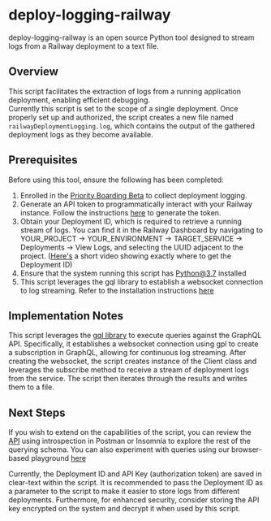 # deploy-logging-railway
deploy-logging-railway is an open source Python tool designed to stream logs from a Railway deployment to a text file.

## Overview
This script facilitates the extraction of logs from a running application deployment, enabling efficient debugging.  
Currently this script is set to the scope of a single deployment. Once properly set up and authorized, the script creates a new file named `railwayDeploymentLogging.log`, which contains the output of the gathered deployment logs as they become available.

## Prerequisites
Before using this tool, ensure the following has been completed:
1. Enrolled in the [Priority Boarding Beta](https://docs.railway.app/reference/priority-boarding)
to collect deployment logging.
2. Generate an API token to programmatically interact with your Railway instance. 
Follow the instructions [here](https://docs.railway.app/reference/public-api) to generate the token.
3. Obtain your Deployment ID, which is required to retrieve a running stream of logs. You can find it in the Railway 
Dashboard by navigating to YOUR_PROJECT -> YOUR_ENVIRONMENT -> TARGET_SERVICE -> Deployments -> View Logs, and selecting 
the UUID adjacent to the project. ([Here's](https://github.com/kyle-randolph/deploy-logging-railway/assets/20173512/1849086a-dcd1-4840-8d51-730c54c7239f) a short video showing exactly where to get the Deployment ID)
5. Ensure that the system running this script has Python@3.7 installed
6. This script leverages the gql library to establish a websocket connection 
to log streaming. Refer to the installation instructions [here](https://github.com/graphql-python/gql#installation) 

## Implementation Notes
This script leverages the [gql library](https://gql.readthedocs.io/en/stable/index.html)
to execute queries against the GraphQL API. Specifically, it establishes a websocket connection using gpl to create a 
subscription in GraphQL, allowing for continuous log streaming. 
After creating the websocket, the script creates instance of the Client 
class and leverages the subscribe method to receive a stream of deployment logs from the service. The script then 
iterates through the results and writes them to a file.

## Next Steps
If you wish to extend on the capabilities of the script, you can review the 
[API](https://backboard.railway.app/graphql/v2) using introspection in Postman or 
Insomnia to explore the rest of the querying schema. You can also experiment with queries using our browser-based playground [here](https://railway.app/graphiql)

Currently, the Deployment ID and API Key (authorization token) are saved in clear-text within the script. It is 
recommended to pass the Deployment ID as a parameter to the script to make it easier to store logs from different 
deployments. Furthermore, for enhanced security, consider storing the API key encrypted on the system and decrypt it when 
used by this script.
